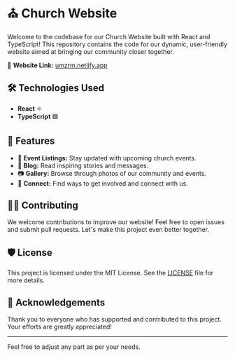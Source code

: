 
# ⛪ Church Website

Welcome to the codebase for our Church Website built with React and TypeScript! This repository contains the code for our dynamic, user-friendly website aimed at bringing our community closer together.

🔗 **Website Link:** [umzrm.netlify.app](https://umzrm.netlify.app/)

## 🛠️ Technologies Used

- **React** ⚛️
- **TypeScript** 🟦

## 🌟 Features

- 📅 **Event Listings:** Stay updated with upcoming church events.
- 📝 **Blog:** Read inspiring stories and messages.
- 📷 **Gallery:** Browse through photos of our community and events.
- 🤝 **Connect:** Find ways to get involved and connect with us.

## 👨‍💻 Contributing

We welcome contributions to improve our website! Feel free to open issues and submit pull requests. Let's make this project even better together.

## 🛡️ License

This project is licensed under the MIT License. See the [LICENSE](LICENSE) file for more details.

## 🙏 Acknowledgements

Thank you to everyone who has supported and contributed to this project. Your efforts are greatly appreciated!

---

Feel free to adjust any part as per your needs.